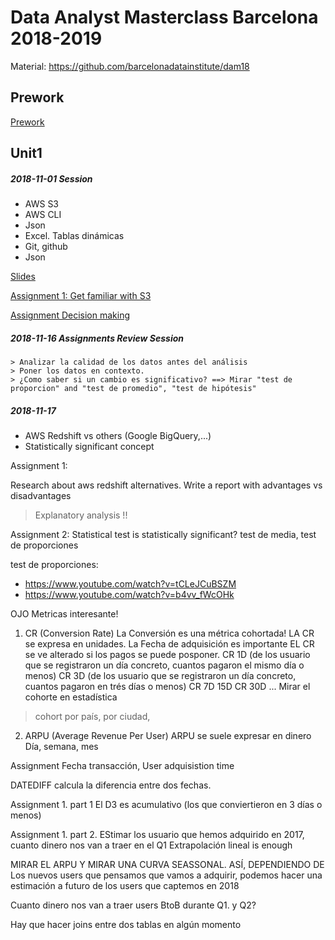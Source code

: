 # Data Analyst Masterclass Barcelona 2018-2019

Material: https://github.com/barcelonadatainstitute/dam18


## Prework

[Prework](unit0/readme.md)

## Unit1

##### 2018-11-01 Session

  - AWS S3
  - AWS CLI
  - Json
  - Excel. Tablas dinámicas
  - Git, github
  - Json

[Slides](unit1/2018-11-10/Technology_Crash_Course.pdf)

[Assignment 1: Get familiar with S3](unit1/2018-11-10/assignments/assignment_1_s3_pricing/readme.md)

[Assignment Decision making](unit1/2018-11-10/assignments/assignment_decision_making/readme.md)


##### 2018-11-16 Assignments Review Session

    > Analizar la calidad de los datos antes del análisis
    > Poner los datos en contexto.
    > ¿Como saber si un cambio es significativo? ==> Mirar "test de proporcion" and "test de promedio", "test de hipótesis"



##### 2018-11-17

- AWS Redshift vs others (Google BigQuery,...)
- Statistically significant concept





Assignment 1: 

 Research about aws redshift alternatives.
 Write a report with advantages vs disadvantages
 
 > Explanatory analysis !!
 
 Assignment 2: Statistical test
 is statistically significant?
 test de media, test de proporciones
 
 test de proporciones: 
 * https://www.youtube.com/watch?v=tCLeJCuBSZM
 * https://www.youtube.com/watch?v=b4vv_fWcOHk
 
 
 OJO Metricas interesante!
 
 1. CR (Conversion Rate)
 La Conversión es una métrica cohortada!
 LA CR se expresa en unidades.
 La Fecha de adquisición es importante
 EL CR se ve alterado si los pagos se puede posponer.
 CR 1D (de los usuario que se registraron un día concreto, cuantos pagaron el mismo día o menos) 
 CR 3D (de los usuario que se registraron un día concreto, cuantos pagaron en trés días o menos) 
 CR 7D
 15D
 CR 30D 
 ...
 Mirar el cohorte en estadística
 > cohort por país, por ciudad, 
 
 2. ARPU (Average Revenue Per User)
   ARPU se suele expresar en dinero
    Día, semana, mes
 
 
 
 Assignment
 Fecha transacción, 
 User adquisistion time
 
 DATEDIFF calcula la diferencia entre dos fechas.
 
Assignment 1. part 1
El D3 es acumulativo (los que conviertieron en 3 días o menos)

Assignment 1. part 2.
EStimar los usuario que hemos adquirido en 2017, cuanto dinero nos van a traer en el Q1
Extrapolación lineal is enough

MIRAR EL ARPU Y MIRAR UNA CURVA SEASSONAL. ASÍ, DEPENDIENDO DE Los nuevos users que pensamos que vamos a adquirir, podemos hacer una estimación a futuro de los users que captemos en  2018


Cuanto dinero nos van a traer users BtoB durante Q1. y Q2?

Hay que hacer joins entre dos tablas en algún momento
